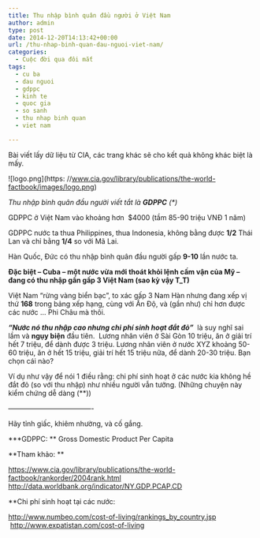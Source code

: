 ```yaml
---
title: Thu nhập bình quân đầu người ở Việt Nam
author: admin
type: post
date: 2014-12-20T14:13:42+00:00
url: /thu-nhap-binh-quan-dau-nguoi-viet-nam/
categories:
  - Cuộc đời qua đôi mắt
tags:
  - cu ba
  - dau nguoi
  - gdppc
  - kinh te
  - quoc gia
  - so sanh
  - thu nhap binh quan
  - viet nam

---
```

Bài viết lấy dữ liệu từ CIA, các trang khác sẽ cho kết quả không khác biệt là mấy.


![logo.png](https: //www.cia.gov/library/publications/the-world-factbook/images/logo.png)


_Thu nhập bình quân đầu người viết tắt là **GDPPC** (*)_

GDPPC ở Việt Nam vào khoảng hơn  $4000 (tầm 85-90 triệu VNĐ 1 năm)

GDPPC nước ta thua Philippines, thua Indonesia, không bằng được **1/2** Thái Lan và chỉ bằng **1/4** so với Mã Lai.

Hàn Quốc, Đức có thu nhập bình quân đầu người gấp **9-10** lần nước ta.

**Đặc biệt &#8211; Cuba &#8211; một nước vừa mới thoát khỏi lệnh cấm vận của Mỹ &#8211; đang có thu nhập gần gấp 3 Việt Nam (sao kỳ vậy T_T)**

Việt Nam &#8220;rừng vàng biển bạc&#8221;, to xác gấp 3 Nam Hàn nhưng đang xếp vị thứ **168** trong bảng xếp hạng, cùng với Ấn Độ, và (gần như) chỉ hơn được các nước &#8230; Phi Châu mà thôi.

_**&#8220;Nước nó thu nhập cao nhưng chi phí sinh hoạt đắt đỏ&#8221;**_  là suy nghĩ sai lầm và **ngụy biện** đầu tiên.  Lương nhân viên ở Sài Gòn 10 triệu, ăn ở giải trí hết 7 triệu, để dành được 3 triệu. Lương nhân viên ở nước XYZ khoảng 50-60 triệu, ăn ở hết 15 triệu, giải trí hết 15 triệu nữa, để dành 20-30 triệu. Bạn chọn cái nào?

Ví dụ như vậy để nói 1 điều rằng: chi phí sinh hoạt ở các nước kia không hề đắt đỏ (so với thu nhập) như nhiều người vẫn tưởng. (Những chuyện này kiểm chứng dễ dàng (**))

&#8212;&#8212;&#8212;&#8212;&#8212;&#8212;&#8212;&#8212;&#8212;&#8212;&#8212;&#8212;-

Hãy tỉnh giấc, khiêm nhường, và cố gắng.

***GDPPC: ** Gross Domestic Product Per Capita

**Tham khảo: **

<a href="https: //www.cia.gov/library/publications/the-world-factbook/rankorder/2004rank.html" target="_blank">https://www.cia.gov/library/publications/the-world-factbook/rankorder/2004rank.html</a>  
<a href="http: //data.worldbank.org/indicator/NY.GDP.PCAP.CD" target="_blank">http://data.worldbank.org/indicator/NY.GDP.PCAP.CD</a>

**Chi phí sinh hoạt tại các nước:

<a href="http: //www.numbeo.com/cost-of-living/rankings_by_country.jsp" target="_blank">http://www.numbeo.com/cost-of-living/rankings_by_country.jsp<br /> </a> <a href="http://www.expatistan.com/cost-of-living" target="_blank">http://www.expatistan.com/cost-of-living</a>

&nbsp;

